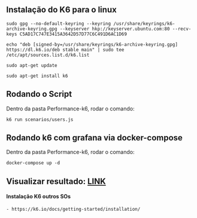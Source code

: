 ## Instalação do K6 para o linux
```
sudo gpg --no-default-keyring --keyring /usr/share/keyrings/k6-archive-keyring.gpg --keyserver hkp://keyserver.ubuntu.com:80 --recv-keys C5AD17C747E3415A3642D57D77C6C491D6AC1D69
```
```
echo "deb [signed-by=/usr/share/keyrings/k6-archive-keyring.gpg] https://dl.k6.io/deb stable main" | sudo tee /etc/apt/sources.list.d/k6.list
```
```
sudo apt-get update
```
```
sudo apt-get install k6
```

## Rodando o Script

Dentro da pasta Performance-k6, rodar o comando:
```    
k6 run scenarios/users.js
```
## Rodando k6 com grafana via docker-compose

Dentro da pasta Performance-k6, rodar o comando:
```   
docker-compose up -d

```    

## Visualizar resultado: [LINK](http://localhost:3000/d/k6/k6-load-testing-results?orgId=1&refresh=5s)



#### Instalação K6 outros SOs
    - https://k6.io/docs/getting-started/installation/
